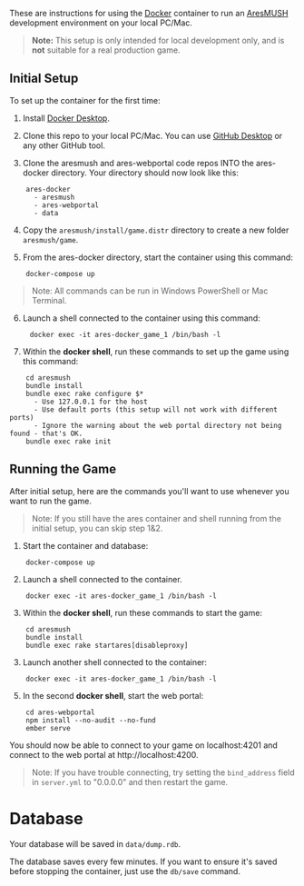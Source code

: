 These are instructions for using the [Docker](https://www.docker.com) container to run an [AresMUSH](https://aresmush.com) development environment on your local PC/Mac.

> **Note:** This setup is only intended for local development only, and is **not** suitable for a real production game.

## Initial Setup

To set up the container for the first time:

1. Install [Docker Desktop](https://www.docker.com/products/docker-desktop).

2. Clone this repo to your local PC/Mac. You can use [GitHub Desktop](https://desktop.github.com/) or any other GitHub tool.

3. Clone the aresmush and ares-webportal code repos INTO the ares-docker directory. Your directory should now look like this:
  
```
    ares-docker
      - aresmush
      - ares-webportal
      - data
```

4. Copy the `aresmush/install/game.distr` directory to create a new folder `aresmush/game`.

5. From the ares-docker directory, start the container using this command:

```   
    docker-compose up
```

> Note: All commands can be run in Windows PowerShell or Mac Terminal.

6. Launch a shell connected to the container using this command:
 
```
     docker exec -it ares-docker_game_1 /bin/bash -l
```

7. Within the **docker shell**, run these commands to set up the game using this command:
 
```
    cd aresmush
    bundle install
    bundle exec rake configure $*
      - Use 127.0.0.1 for the host
      - Use default ports (this setup will not work with different ports)
      - Ignore the warning about the web portal directory not being found - that's OK.
    bundle exec rake init
```

## Running the Game

After initial setup, here are the commands you'll want to use whenever you want to run the game.

> Note: If you still have the ares container and shell running from the initial setup, you can skip step 1&2.

1. Start the container and database:
 
```
    docker-compose up
```

2. Launch a shell connected to the container.

```
    docker exec -it ares-docker_game_1 /bin/bash -l
```

3.  Within the **docker shell**, run these commands to start the game:
 
```
    cd aresmush
    bundle install
    bundle exec rake startares[disableproxy]
```

3. Launch another shell connected to the container:
 
```
    docker exec -it ares-docker_game_1 /bin/bash -l
```

5. In the second **docker shell**, start the web portal:

```
    cd ares-webportal
    npm install --no-audit --no-fund
    ember serve
```

You should now be able to connect to your game on localhost:4201 and connect to the web portal at http://localhost:4200.

> Note: If you have trouble connecting, try setting the `bind_address` field in `server.yml` to "0.0.0.0" and then restart the game.

# Database

Your database will be saved in `data/dump.rdb`.

The database saves every few minutes. If you want to ensure it's saved before stopping the container, just use the `db/save` command.